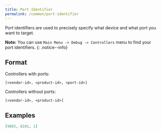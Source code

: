 ```yaml
---
title: Port Identifier
permalink: /common/port-identifier
---
```


Port identifiers are used to precisely specify what device and what port you want to target.

**Note:** You can use `Main Menu -> Debug -> Controllers` menu to find your port identifiers.
{: .notice--info}

## Format

Controllers with ports:
~~~
[<vendor-id>, <product-id>, <port-id>]
~~~

Controllers without ports:
~~~
[<vendor-id>, <product-id>]
~~~

## Examples
~~~json
[9802, 8101, 1]
~~~